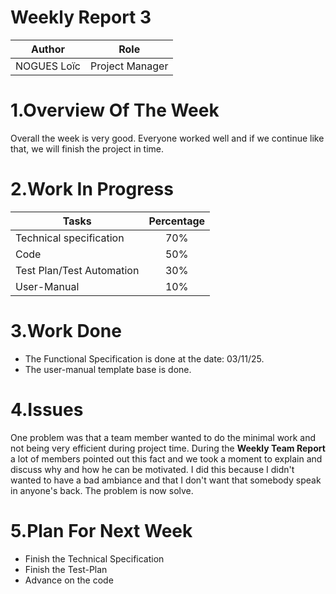 # Weekly Report 3
| Author      | Role            |
| ----------- | --------------- |
| NOGUES Loïc | Project Manager |
# 1.Overview Of The Week
Overall the week is very good. Everyone worked well and if we continue like that, we will finish the project in time.





# 2.Work In Progress
| Tasks                     | Percentage |
| ------------------------- | :--------: |
| Technical specification   |    70%     |
| Code                      |    50%     |
| Test Plan/Test Automation |    30%     |
| User-Manual               |    10%     |






# 3.Work Done
- The Functional Specification is done at the date: 03/11/25.
- The user-manual template base is done.



# 4.Issues
One problem was that a team member wanted to do the minimal work and not being very efficient during project time.
During the **Weekly Team Report** a lot of members pointed out this fact and we took a moment to explain and discuss why and how he can be motivated. I did this because I didn't wanted to have a bad ambiance and that I don't want that somebody speak in anyone's back. The problem is now solve.




# 5.Plan For Next Week
- Finish the Technical Specification
- Finish the Test-Plan
- Advance on the code